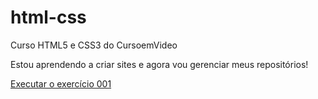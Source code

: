 # html-css
 Curso HTML5 e CSS3 do CursoemVideo

Estou aprendendo a criar sites e agora vou gerenciar meus repositórios!

<a href="https://franciscodiegosantos.github.io/html-css/exercicios/ex001/index.html">Executar o exercício 001</a>
